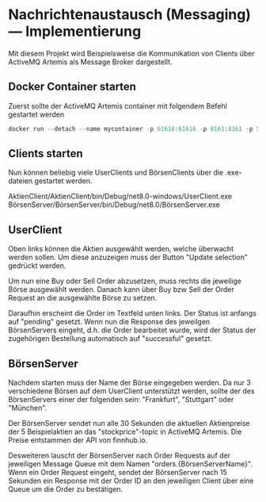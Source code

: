 
# Nachrichtenaustausch (Messaging) — Implementierung

Mit diesem Projekt wird Beispielsweise die Kommunikation von Clients über ActiveMQ Artemis als Message Broker dargestellt.

## Docker Container starten

Zuerst sollte der ActiveMQ Artemis container mit folgendem Befehl gestartet werden

```powershell
docker run --detach --name mycontainer -p 61616:61616 -p 8161:8161 -p 5672:5672 --rm apache/activemq-artemis:latest
```

## Clients starten

Nun können beliebig viele UserClients und BörsenClients über die .exe-dateien gestartet werden.


AktienClient/AktienClient/bin/Debug/net8.0-windows/UserClient.exe
BörsenServer/BörsenServer/bin/Debug/net8.0/BörsenServer.exe

## UserClient

Oben links können die Aktien ausgewählt werden, welche überwacht werden sollen. Um diese anzuzeigen muss der Button "Update selection" gedrückt werden.

Um nun eine Buy oder Sell Order abzusetzen, muss rechts die jeweilige Börse ausgewählt werden. Danach kann über Buy bzw Sell der Order Request an die ausgewählte Börse zu setzen.

Daraufhin erscheint die Order im Textfeld unten links. Der Status ist anfangs auf "pending" gesetzt. Wenn nun die Response des jeweilgen BörsenServers eingeht, d.h. die Order bearbeitet wurde, wird der Status der zugehörigen Bestellung automatisch auf "successful" gesetzt.

## BörsenServer

Nachdem starten muss der Name der Börse eingegeben werden.
Da nur 3 verschiedene Börsen auf dem UserClient unterstützt werden, sollte der des BörsenServers einer der folgenden sein: "Frankfurt", "Stuttgart" oder "München".

Der BörsenServer sendet nun alle 30 Sekunden die aktuellen Aktienpreise der 5 Beispielaktien an das "stockprice"-topic in ActiveMQ Artemis.
Die Preise entstammen der API von finnhub.io.

Desweiteren lauscht der BörsenServer nach Order Requests auf der jeweiligen Message Queue mit dem Namen "orders.{BörsenServerName}".\
Wenn ein Order Request eingeht, sendet der BörsenServer nach 15 Sekunden ein Response mit der Order ID an den jeweiligen Client über eine Queue um die Order zu bestätigen.
